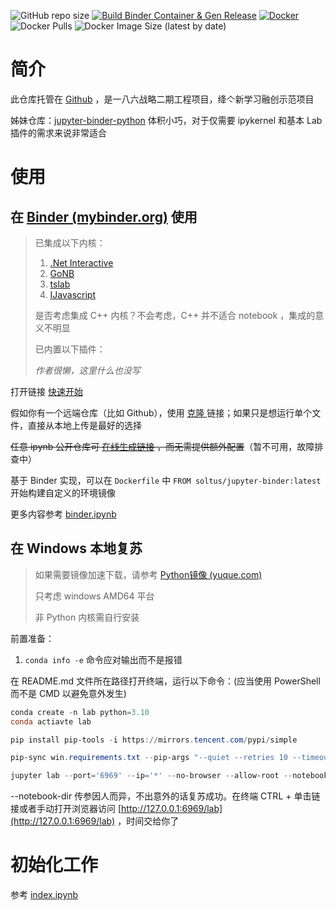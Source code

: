 ![GitHub repo size](https://img.shields.io/github/repo-size/Hi-Windom/jupyter-binder?logo=github&style=flat-square) [![Build Binder Container & Gen Release](https://github.com/Hi-Windom/jupyter-binder/actions/workflows/ci.yaml/badge.svg?branch=main)](https://github.com/Hi-Windom/jupyter-binder/actions/workflows/ci.yaml) [![Docker](https://img.shields.io/badge/Docker-585899?logo=docker&style=flat-square)](https://hub.docker.com/repository/docker/soltus/jupyter-binder) ![Docker Pulls](https://img.shields.io/docker/pulls/soltus/jupyter-binder?style=flat-square) ![Docker Image Size (latest by date)](https://img.shields.io/docker/image-size/soltus/jupyter-binder?style=flat-square)

# 简介

此仓库托管在 [Github](https://github.com/Hi-Windom/jupyter-binder) ，是一八六战略二期工程项目，绛亽新学习融创示范项目

姊妹仓库：[jupyter-binder-python](https://github.com/Hi-Windom/jupyter-binder-python) 体积小巧，对于仅需要 ipykernel 和基本 Lab 插件的需求来说非常适合

# 使用

## 在 [Binder (mybinder.org)](https://mybinder.org/) 使用

> 已集成以下内核：
>
> 1. [.Net Interactive](https://github.com/dotnet/interactive/)
> 2. [GoNB](https://github.com/janpfeifer/gonb)
> 3. [tslab](https://github.com/yunabe/tslab)
> 4. [IJavascript](https://github.com/n-riesco/ijavascript)
>
> 是否考虑集成 C++ 内核？不会考虑，C++ 并不适合 notebook ，集成的意义不明显
>
> 已内置以下插件：
>
> *作者很懒，这里什么也没写*

打开链接 [快速开始](https://mybinder.org/v2/gh/Hi-Windom/jupyter-binder/HEAD?urlpath=lab/tree/binder.ipynb)

假如你有一个远端仓库（比如 Github），使用 [克隆 ](https://mybinder.org/v2/gh/Hi-Windom/jupyter-binder/HEAD?urlpath=lab/tree/loader.ipynb)链接；如果只是想运行单个文件，直接从本地上传是最好的选择

~~任意 ipynb 公开仓库可 [在线生成链接](https://hub.jupyter.org/nbgitpuller/link?tab=binder) ，而无需提供额外配置~~（暂不可用，故障排查中）

基于 Binder 实现，可以在 `Dockerfile` 中 `FROM soltus/jupyter-binder:latest` 开始构建自定义的环境镜像

更多内容参考 [binder.ipynb](https://github.com/Hi-Windom/jupyter-binder/blob/main/binder.ipynb)

## 在 Windows 本地复苏

> 如果需要镜像加速下载，请参考 [Python镜像 (yuque.com)](https://www.yuque.com/cnbc/py3/image)
>
> 只考虑 windows AMD64 平台
>
> 非 Python 内核需自行安装

前置准备：

1. `conda info -e` 命令应对输出而不是报错

在 README.md 文件所在路径打开终端，运行以下命令：(应当使用 PowerShell 而不是 CMD 以避免意外发生)

```powershell
conda create -n lab python=3.10
conda actiavte lab
```

```powershell
pip install pip-tools -i https://mirrors.tencent.com/pypi/simple
```

```powershell
pip-sync win.requirements.txt --pip-args "--quiet --retries 10 --timeout 30"
```

```powershell
jupyter lab --port='6969' --ip='*' --no-browser --allow-root --notebook-dir='D:\\TEMP\\jlab\\notebook'
```

--notebook-dir 传参因人而异，不出意外的话复苏成功。在终端 CTRL + 单击链接或者手动打开浏览器访问 [http://127.0.0.1:6969/lab](http://127.0.0.1:6969/lab) ，时间交给你了

# 初始化工作

参考 [index.ipynb](https://github.com/Hi-Windom/jupyter-binder/blob/main/index.ipynb)
